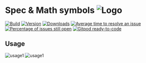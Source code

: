# Spec &amp; Math symbols ![Logo](docs/logo.svg)


[![Build](https://github.com/teinnsei/symbol-idea-plugin/workflows/Scala%20CI/badge.svg)](https://github.com/teinnsei/symbol-idea-plugin/actions)
[![Version](https://img.shields.io/jetbrains/plugin/v/io.galagutskiy.symbol-idea-plugin)](https://plugins.jetbrains.com/plugin/14267-spec-and-math-symbols)
[![Downloads](https://img.shields.io/jetbrains/plugin/d/io.galagutskiy.symbol-idea-plugin)](https://plugins.jetbrains.com/plugin/14267-spec-and-math-symbols)
[![Average time to resolve an issue](http://isitmaintained.com/badge/resolution/teinnsei/symbol-idea-plugin.svg)](https://github.com/teinnsei/symbol-idea-plugin/issues)
[![Percentage of issues still open](http://isitmaintained.com/badge/open/teinnsei/symbol-idea-plugin.svg)](https://github.com/teinnsei/symbol-idea-plugin/issues)
[![Gitpod ready-to-code](https://img.shields.io/badge/Gitpod-ready--to--code-blue?logo=gitpod)](https://gitpod.io/#https://github.com/teinnsei/symbol-idea-plugin)


## Usage

![usage1](docs/1.png)
![usage1](docs/3.png)
